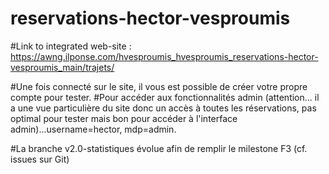 # reservations-hector-vesproumis
#Link to integrated web-site : https://awng.ilponse.com/hvesproumis_hvesproumis_reservations-hector-vesproumis_main/trajets/

#Une fois connecté sur le site, il vous est possible de créer votre propre compte pour tester.
#Pour accéder aux fonctionnalités admin (attention... il a une vue particulière du site donc un accès à toutes les réservations, pas optimal pour tester mais bon pour accéder à l'interface admin)...username=hector, mdp=admin.

#La branche v2.0-statistiques évolue afin de remplir le milestone F3 (cf. issues sur Git)